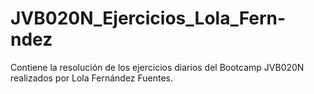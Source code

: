 # JVB020N_Ejercicios_Lola_Fern-ndez
Contiene la resolución de los ejercicios diarios del Bootcamp JVB020N realizados por Lola Fernández Fuentes.

